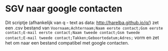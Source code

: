 # SGV naar google contacten
Dit scriptje (afhankelijk van q - text as data: http://harelba.github.io/q/) zet een .csv bestand van `Voornaam;Achternaam;Naam eerste contact;Gsm eerste contact;E-mail eerste contact;Naam tweede contact;Gsm tweede contact;E-mail tweede contact;Takken;Geboortedatum;Adres;` vorm en zet het om naar een bestand compatibel met google contacten.
